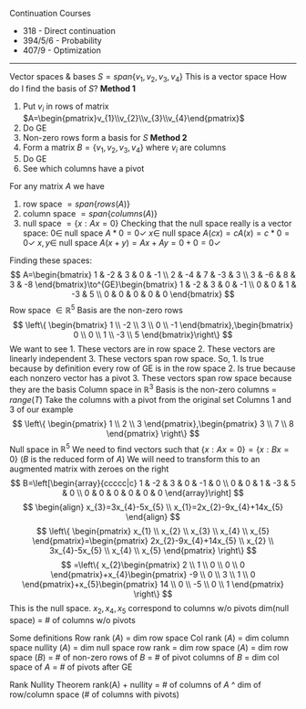 Continuation Courses
- 318 - Direct continuation
- 394/5/6 - Probability
- 407/9 - Optimization

---
Vector spaces & bases
$S=span\{ v_{1},v_{2},v_{3},v_{4} \}$
This is a vector space
How do I find the basis of $S$?
**Method 1**
1. Put $v_{i}$ in rows of matrix $A=\begin{pmatrix}v_{1}\\v_{2}\\v_{3}\\v_{4}\end{pmatrix}$
2. Do GE
3. Non-zero rows form a basis for $S$
**Method 2**
1. Form a matrix $B=\{ v_{1},v_{2},v_{3},v_{4} \}$ where $v_{i}$ are columns
2. Do GE
3. See which columns have a pivot

For any matrix $A$ we have
1. row space $=span\{ rows(A) \}$
2. column space $=span\{ columns(A) \}$
3. null space $=\{ x:Ax=0 \}$
	Checking that the null space really is a vector space:
		$0\in$ null space $A*0=0\checkmark$
		$x\in$ null space $A(cx)=cA(x)=c*0=0\checkmark$
		$x,y\in$ null space $A(x+y)=Ax+Ay=0+0=0\checkmark$

Finding these spaces:
$$
A=\begin{bmatrix}
1 & -2 & 3 & 0 & -1 \\
2 & -4 & 7 & -3 & 3 \\
3 & -6 & 8 & 3 & -8
\end{bmatrix}\to^{GE}\begin{bmatrix}
1 & -2 & 3 & 0 & -1 \\
0 & 0 & 1 & -3 & 5 \\
0 & 0 & 0 & 0 & 0
\end{bmatrix}
$$
Row space $\in \mathbb{R}^5$
	Basis are the non-zero rows
$$
\left\{  
\begin{bmatrix}
1 \\
-2 \\
3 \\
0 \\
-1
\end{bmatrix},\begin{bmatrix}
0 \\
0 \\
1 \\
-3 \\
5
\end{bmatrix}\right\}
$$
	We want to see
		1. These vectors are in row space
		2. These vectors are linearly independent
		3. These vectors span row space.
	So,
		1. Is true because by definition every row of GE is in the row space
		2. Is true because each nonzero vector has a pivot
		3. These vectors span row space because they are the basis
Column space in $\mathbb{R}^3$
	Basis is the non-zero columns = $range(T)$
	Take the columns with a pivot from the original set
	Columns 1 and 3 of our example
$$
\left\{ \begin{pmatrix}
1 \\
2 \\
3
\end{pmatrix},\begin{pmatrix}
3 \\
7 \\
8
\end{pmatrix} \right\}
$$
Null space in $\mathbb{R}^5$
	We need to find vectors such that $\{ x:Ax=0 \}=\{ x:Bx=0 \}$
	($B$ is the reduced form of $A$)
	We will need to transform this to an augmented matrix with zeroes on the right
$$
B=\left[\begin{array}{ccccc|c}
1 & -2 & 3 & 0 & -1 & 0 \\
0 & 0 & 1 & -3 & 5 & 0 \\
0 & 0 & 0 & 0 & 0 & 0
\end{array}\right]
$$
$$
\begin{align}
x_{3}=3x_{4}-5x_{5} \\
x_{1}=2x_{2}-9x_{4}+14x_{5}
\end{align}
$$
$$
\left\{ \begin{pmatrix}
x_{1} \\
x_{2} \\
x_{3} \\
x_{4} \\
x_{5}
\end{pmatrix}=\begin{pmatrix}
2x_{2}-9x_{4}+14x_{5} \\
x_{2} \\
3x_{4}-5x_{5} \\
x_{4} \\
x_{5}
\end{pmatrix} \right\}
$$
$$
=\left\{ x_{2}\begin{pmatrix}
2 \\
1 \\
0 \\
0 \\
0
\end{pmatrix}+x_{4}\begin{pmatrix}
-9 \\
0 \\
3 \\
1 \\
0
\end{pmatrix}+x_{5}\begin{pmatrix}
14 \\
0 \\
-5 \\
0 \\
1
\end{pmatrix} \right\}
$$
This is the null space.
$x_{2},x_{4},x_{5}$ correspond to columns w/o pivots
dim(null space) = # of columns w/o pivots

Some definitions
	Row rank $(A)$ = dim row space
	Col rank  $(A)$ = dim column space
	nullity $(A)$ = dim null space
	row rank = dim row space $(A)$
			= dim row space $(B)$
			= # of non-zero rows of $B$
			= # of pivot columns of $B$
			= dim col space of $A$
			=  # of pivots after GE

Rank Nullity Theorem
	rank(A) + nullity = # of columns of $A$
	^ dim of row/column space (# of columns with pivots)